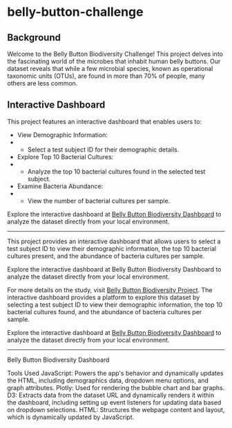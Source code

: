 # belly-button-challenge

## Background

Welcome to the Belly Button Biodiversity Challenge! This project delves into the fascinating world of the microbes that inhabit human belly buttons. Our dataset reveals that while a few microbial species, known as operational taxonomic units (OTUs), are found in more than 70% of people, many others are less common.

## Interactive Dashboard
This project features an interactive dashboard that enables users to:

- View Demographic Information:
- - Select a test subject ID for their demographic details.
- Explore Top 10 Bacterial Cultures:
- - Analyze the top 10 bacterial cultures found in the selected test subject.
- Examine Bacteria Abundance:
- - View the number of bacterial cultures per sample.
    
Explore the interactive dashboard at [Belly Button Biodiversity Dashboard](file:///Users/anigevorgyan/Downloads/Challenge%2014/index.html) to analyze the dataset directly from your local environment.




----------------------------

This project provides an interactive dashboard that allows users to select a test subject ID to view their demographic information, the top 10 bacterial cultures present, and the abundance of bacteria cultures per sample.

Explore the interactive dashboard at Belly Button Biodiversity Dashboard to analyze the dataset directly from your local environment.

For more details on the study, visit [Belly Button Biodiversity Project](https://robdunnlab.com/projects/belly-button-biodiversity/). The interactive dashboard provides a platform to explore this dataset by selecting a test subject ID to view their demographic information, the top 10 bacterial cultures found, and the abundance of bacteria cultures per sample.

Explore the interactive dashboard at [Belly Button Biodiversity Dashboard](file:///Users/anigevorgyan/Downloads/Challenge%2014/index.html) to analyze the dataset directly from your local environment.


---------------
Belly Button Biodiversity Dashboard

Tools Used
JavaScript: Powers the app's behavior and dynamically updates the HTML, including demographics data, dropdown menu options, and graph attributes.
Plotly: Used for rendering the bubble chart and bar graphs.
D3: Extracts data from the dataset URL and dynamically renders it within the dashboard, including setting up event listeners for updating data based on dropdown selections.
HTML: Structures the webpage content and layout, which is dynamically updated by JavaScript.
